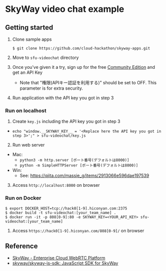 # SkyWay video chat example

## Getting started

1. Clone sample apps

   ``` shell
   $ git clone https://github.com/cloud-hackathon/skyway-apps.git
   ```

2. Move to `sfu-videochat` directory
3. Once you've given it a try, sign up for the free [Community Edition](https://console-webrtc-free.ecl.ntt.com/users/registration) and get an API Key
    - Note that "権限(APIキー認証を利用する)" should be set to OFF. This parameter is for extra security.
4. Run application with the API key you got in step 3

### Run on localhost

1. Create `key.js` including the API key you got in step 3
  - `echo "window.__SKYWAY_KEY__ = '<Replace here the API key you got in step 3>';" > sfu-videochat/key.js`
2. Run web server
  - Mac:
    - `python3 -m http.server [ポート番号(デフォルトは8000)]`
    - `python -m SimpleHTTPServer [ポート番号(デフォルトは8000)]`
  - Win:
    - See: https://qiita.com/massie_g/items/2913066e596dae197539
3. Access `http://localhost:8000` on browser

### Run on Docker


   ``` shell
   $ export DOCKER_HOST=tcp://hack0[1-9].hiconyan.com:2375
   $ docker build -t sfu-videochat:[your_team_name] .
   $ docker run -it -p 808[0-9]:80 -e SKYWAY_KEY=<YOUR_API_KEY> sfu-videochat:[your_team_name]
   ```

1. Access `https://hack0[1-9].hiconyan.com/808[0-9]/` on browser

## Reference

* [SkyWay - Enterprise Cloud WebRTC Platform](https://webrtc.ecl.ntt.com/)
* [skyway/skyway-js-sdk: JavaScript SDK for SkyWay](https://github.com/skyway/skyway-js-sdk)
